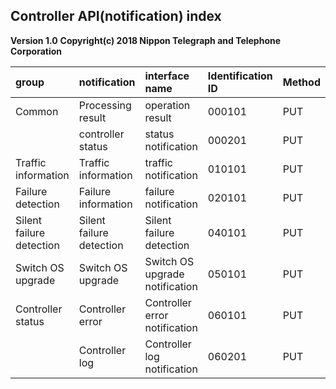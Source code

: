 ## Controller API(notification) index

**Version 1.0**
**Copyright(c) 2018 Nippon Telegraph and Telephone Corporation**

|group|notification|interface name|Identification ID|Method|URI|URI example|
|:----|:----|:----|:----|:----|:----|:----|
|Common|Processing result|operation result|000101|PUT|/v1/operations/{operation_id}|/v1/operations/1234567890123|
||controller status|status notification|000201|PUT|/v1/MSFcontroller/status|/v1/MSFcontroller/status|
|Traffic information|Traffic information|traffic notification|010101|PUT|/v1/MSFcontroller/traffic|/v1/MSFcontroller/traffic|
|Failure detection|Failure information|failure notification|020101|PUT|/v1/MSFcontroller/failure_status|/v1/MSFcontroller/failure_status|
|Silent failure detection|Silent failure detection|Silent failure detection|040101|PUT|/v1/MSFcontroller/silent_failure|/v1/MSFcontroller/silent_failure|
|Switch OS upgrade|Switch OS upgrade|Switch OS upgrade notification|050101|PUT|/v1/MSFcontroller/upgrade_operations|/v1/MSFcontroller/upgrade_operations|
|Controller status|Controller error|Controller error notification|060101|PUT|/v1/MSFcontroller/controller_status_notification/failure|/v1/MSFcontroller/controller_status_notification/failure|
||Controller log|Controller log notification|060201|PUT|/v1/MSFcontroller/controller_status_notification/log|/v1/MSFcontroller/controller_status_notification/log|

